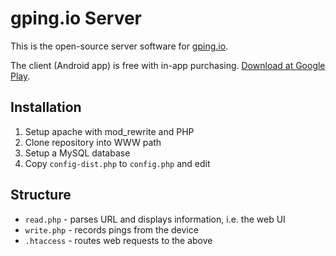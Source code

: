 # gping.io Server

This is the open-source server software for [gping.io](http://gping.io).

The client (Android app) is free with in-app purchasing. [Download at Google Play](https://play.google.com/store/apps/details?id=io.gping).

## Installation

1. Setup apache with mod_rewrite and PHP 
2. Clone repository into WWW path
2. Setup a MySQL database
3. Copy `config-dist.php` to `config.php` and edit 

## Structure

* `read.php` - parses URL and displays information, i.e. the web UI
* `write.php` - records pings from the device 
* `.htaccess` - routes web requests to the above

